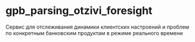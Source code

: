 # gpb_parsing_otzivi_foresight
Сервис для отслеживания динамики клиентских настроений и проблем по конкретным банковским продуктам в режиме реального времени
